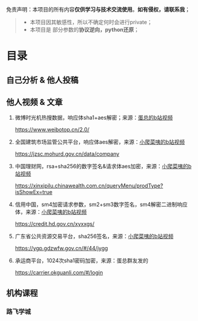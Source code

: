 免责声明：本项目的所有内容**仅供学习与技术交流使用**。**如有侵权，请联系我**；

> - 本项目因其敏感性，所以不确定何时会进行private；
> - 本项目是 部分参数的**协议逆向，python还原**；

# 目录

## 自己分析 & 他人投稿





## 他人视频 & 文章

1. 微博时光机热搜数据，响应体sha1+aes解密；来源：[蛋总的b站视频](https://www.bilibili.com/video/BV17F8oz1EKP/)

   https://www.weibotop.cn/2.0/

2. 全国建筑市场监管公共平台，响应体aes解密，来源：[小爬菜咦的b站视频](https://www.bilibili.com/video/BV17F8oz1EKP/)

   https://jzsc.mohurd.gov.cn/data/company

3. 中国理财网，rsa+sha256的数字签名&请求体aes加密，来源：[小爬菜咦的b站视频](https://www.bilibili.com/video/BV1uA8jznENJ)

   https://xinxipilu.chinawealth.com.cn/queryMenu/prodType?isShowEx=true

4. 信用中国，sm4加密请求参数，sm2+sm3数字签名，sm4解密二进制响应体，来源：[小爬菜咦的b站视频](https://www.bilibili.com/video/BV17F8oz1EKP)

   https://credit.hd.gov.cn/xyxxgs/

5. 广东省公共资源交易平台，sha256签名，来源：[小爬菜咦的b站视频](https://www.bilibili.com/video/BV1dAbDzsEmm)

   https://ygp.gdzwfw.gov.cn/#/44/jygg

6. 承运商平台，1024次sha1密码加密，来源：蛋总群友发的

   https://carrier.okguanli.com/#/login







## 机构课程

### 路飞学城







